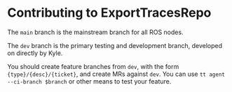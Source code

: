 # Contributing to ExportTracesRepo

The `main` branch is the mainstream branch for all ROS nodes.

The `dev` branch is the primary testing and development branch, developed on directly by Kyle.

You should create feature branches from `dev`, with the form `{type}/{desc}/{ticket}`, and create MRs against `dev`. You can use `tt agent --ci-branch $branch` or other means to test your feature.
